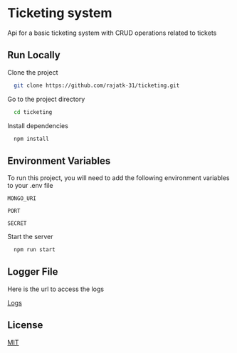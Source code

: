 # Ticketing system

Api for a basic ticketing system with CRUD operations related to tickets

## Run Locally

Clone the project

```bash
  git clone https://github.com/rajatk-31/ticketing.git
```

Go to the project directory

```bash
  cd ticketing
```

Install dependencies

```bash
  npm install
```

## Environment Variables

To run this project, you will need to add the following environment variables to your .env file

`MONGO_URI`

`PORT`

`SECRET`

Start the server

```bash
  npm run start
```

## Logger File

Here is the url to access the logs

[Logs](https://ticketing-skrate.herokuapp.com/logs)








## License
[MIT](https://choosealicense.com/licenses/mit/)